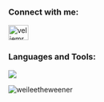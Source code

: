 <h3 align="left">Connect with me:</h3>
<p align="left">
<a href="https://linkedin.com/in/veliemrecetin" target="blank"><img align="center" src="https://raw.githubusercontent.com/rahuldkjain/github-profile-readme-generator/master/src/images/icons/Social/linked-in-alt.svg" alt="veliemrecetin" height="30" width="40" /></a>
</p>

<h3 align="left">Languages and Tools:</h3>
<p align="left">
  <a href="https://skillicons.dev">
    <img src="https://skillicons.dev/icons?i=unity,cs,dotnet,java,mysql" />
  </a>
</p>

<p><img align="center" src="https://github-readme-streak-stats.herokuapp.com/?user=weileetheweener&" alt="weileetheweener" /></p>
